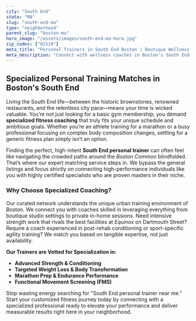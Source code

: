 ```yaml
---
city: "South End"
state: "MA"
slug: "south-end-ma"
type: "neighborhood"
parent_slug: "boston-ma"
hero_image: "/assets/images/south-end-ma-hero.jpg"
zip_codes: ["02118"]
meta_title: "Personal Trainers in South End Boston | Boutique Wellness Experts"
meta_description: "Connect with wellness coaches in Boston's South End. Experts in boutique studio fitness, yoga, and functional strength training near SOWA."
---
```

## Specialized Personal Training Matches in Boston's South End

Living the South End life—between the historic brownstones, renowned restaurants, and the relentless city pace—means your time is wicked valuable. You’re not just looking for a basic gym membership; you demand **specialized fitness coaching** that truly fits your unique schedule and ambitious goals. Whether you’re an athlete training for a marathon or a busy professional focusing on complex body composition changes, settling for a generic fitness plan simply isn’t an option.

Finding the perfect, high-intent **South End personal trainer** can often feel like navigating the crowded paths around the *Boston Common* blindfolded. That’s where our expert matching service steps in. We bypass the general listings and focus strictly on connecting high-performance individuals like you with highly certified specialists who are proven masters in their niche.

### Why Choose Specialized Coaching?

Our curated network understands the unique urban training environment of Boston. We connect you with coaches skilled in leveraging everything from boutique studio settings to private in-home sessions. Need intensive strength work that rivals the best facilities at *Equinox* on Dartmouth Street? Require a coach experienced in post-rehab conditioning or sport-specific agility training? We match you based on tangible expertise, not just availability.

**Our Trainers are Vetted for Specialization in:**

*   **Advanced Strength & Conditioning**
*   **Targeted Weight Loss & Body Transformation**
*   **Marathon Prep & Endurance Performance**
*   **Functional Movement Screening (FMS)**

Stop wasting energy searching for "South End personal trainer near me." Start your customized fitness journey today by connecting with a specialized professional ready to elevate your performance and deliver measurable results right here in your neighborhood.